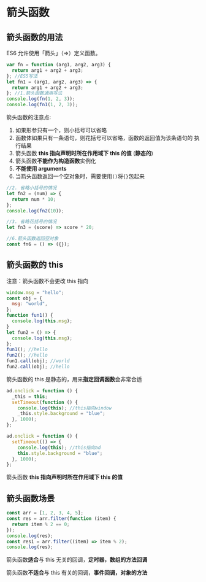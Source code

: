 # 箭头函数

## 箭头函数的用法

ES6 允许使用「箭头」（=>）定义函数。

```js
var fn = function (arg1, arg2, arg3) {
  return arg1 + arg2 + arg3;
}; //ES5写法
let fn1 = (arg1, arg2, arg3) => {
  return arg1 + arg2 + arg3;
}; //1.箭头函数通用写法
console.log(fn(1, 2, 3));
console.log(fn1(1, 2, 3));
```

箭头函数的注意点:

1. 如果形参只有一个，则小括号可以省略
2. 函数体如果只有一条语句，则花括号可以省略，函数的返回值为该条语句的 执行结果
3. 箭头函数 **this 指向声明时所在作用域下 this 的值** (**静态的**)
4. 箭头函数**不能作为构造函数**实例化
5. **不能使用 arguments**
6. 当箭头函数返回一个空对象时，需要使用`()`将`{}`包起来

```js
//2. 省略小括号的情况
let fn2 = (num) => {
  return num * 10;
};
console.log(fn2(10));

//3. 省略花括号的情况
let fn3 = (score) => score * 20;

//6.箭头函数返回空对象
const fn6 = () => ({});
```

## 箭头函数的 this

注意：箭头函数不会更改 this 指向

```js
window.msg = "hello";
const obj = {
  msg: "world",
};
function fun1() {
  console.log(this.msg);
}
let fun2 = () => {
  console.log(this.msg);
};
fun1(); //hello
fun2(); //hello
fun1.call(obj); //world
fun2.call(obj); //hello
```

箭头函数的 this 是静态的，用来**指定回调函数**会非常合适

```js
ad.onclick = function () {
  _this = this;
  setTimeout(function () {
    console.log(this); //this指向window
    _this.style.background = "blue";
  }, 1000);
};

ad.onclick = function () {
  setTimeout(() => {
    console.log(this); //this指向ad
    this.style.background = "blue";
  }, 1000);
};
```

箭头函数 **this 指向声明时所在作用域下 this 的值**

## 箭头函数场景

```js
const arr = [1, 2, 3, 4, 5];
const res = arr.filter(function (item) {
  return item % 2 == 0;
});
console.log(res);
const res1 = arr.filter((item) => item % 2);
console.log(res);
```

箭头函数**适合**与 this 无关的回调，**定时器，数组的方法回调**

箭头函数**不适合**与 this 有关的回调，**事件回调，对象的方法**

